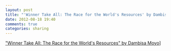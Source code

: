 ```yaml
---
layout: post
title: "'Winner Take All: The Race for the World's Resources' by Dambisa Moyo"
date: 2012-08-18 19:40
comments: true
categories: sharing
---
```

["Winner Take All: The Race for the World's Resources" by Dambisa Moyo](http://www2.lse.ac.uk/publicEvents/events/2012/06/20120625t1830vOT.aspx)]

